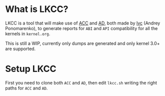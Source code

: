 What is LKCC?
=======

LKCC is a tool that will make use of [ACC](https://github.com/lvc/abi-compliance-checker)
and [AD](https://github.com/lvc/abi-dumper), both made by [lvc](https://github.com/lvc)
(Andrey Ponomarenko), to generate reports for ```ABI``` and ```API``` compatibility for
all the kernels in ```kernel.org```.

This is still a WIP, currently only dumps are generated and only kernel 3.0+ are supported.

Setup LKCC
=======

First you need to clone both ```ACC``` and ```AD```, then edit ```lkcc.sh``` writing the right paths
for ```ACC``` and ```AD```.